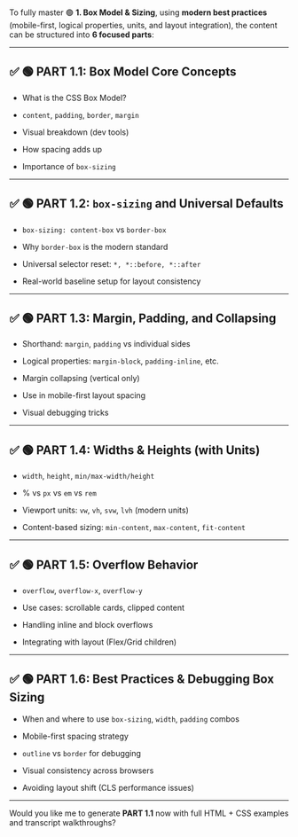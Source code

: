 To fully master 🟢 **1. Box Model & Sizing**, using **modern best practices** (mobile-first, logical properties, units, and layout integration), the content can be structured into **6 focused parts**:

---

## ✅ 🟢 PART 1.1: Box Model Core Concepts

- What is the CSS Box Model?
    
- `content`, `padding`, `border`, `margin`
    
- Visual breakdown (dev tools)
    
- How spacing adds up
    
- Importance of `box-sizing`
    

---

## ✅ 🟢 PART 1.2: `box-sizing` and Universal Defaults

- `box-sizing: content-box` vs `border-box`
    
- Why `border-box` is the modern standard
    
- Universal selector reset: `*, *::before, *::after`
    
- Real-world baseline setup for layout consistency
    

---

## ✅ 🟢 PART 1.3: Margin, Padding, and Collapsing

- Shorthand: `margin`, `padding` vs individual sides
    
- Logical properties: `margin-block`, `padding-inline`, etc.
    
- Margin collapsing (vertical only)
    
- Use in mobile-first layout spacing
    
- Visual debugging tricks
    

---

## ✅ 🟢 PART 1.4: Widths & Heights (with Units)

- `width`, `height`, `min/max-width/height`
    
- % vs `px` vs `em` vs `rem`
    
- Viewport units: `vw`, `vh`, `svw`, `lvh` (modern units)
    
- Content-based sizing: `min-content`, `max-content`, `fit-content`
    

---

## ✅ 🟢 PART 1.5: Overflow Behavior

- `overflow`, `overflow-x`, `overflow-y`
    
- Use cases: scrollable cards, clipped content
    
- Handling inline and block overflows
    
- Integrating with layout (Flex/Grid children)
    

---

## ✅ 🟢 PART 1.6: Best Practices & Debugging Box Sizing

- When and where to use `box-sizing`, `width`, `padding` combos
    
- Mobile-first spacing strategy
    
- `outline` vs `border` for debugging
    
- Visual consistency across browsers
    
- Avoiding layout shift (CLS performance issues)
    

---

Would you like me to generate **PART 1.1** now with full HTML + CSS examples and transcript walkthroughs?